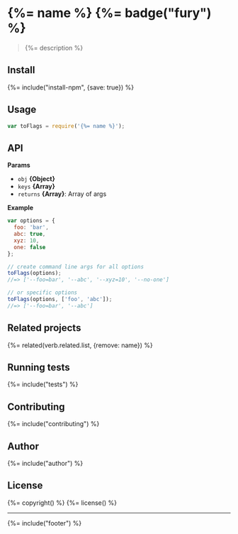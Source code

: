 # {%= name %} {%= badge("fury") %}

> {%= description %}

## Install
{%= include("install-npm", {save: true}) %}

## Usage

```js
var toFlags = require('{%= name %}');
```

## API

**Params**

* `obj` **{Object}**
* `keys` **{Array}**
* `returns` **{Array}**: Array of args

**Example**

```js
var options = {
  foo: 'bar',
  abc: true,
  xyz: 10,
  one: false
};

// create command line args for all options
toFlags(options);
//=> ['--foo=bar', '--abc', '--xyz=10', '--no-one']

// or specific options
toFlags(options, ['foo', 'abc']);
//=> ['--foo=bar', '--abc']
```

## Related projects
{%= related(verb.related.list, {remove: name}) %}  

## Running tests
{%= include("tests") %}

## Contributing
{%= include("contributing") %}

## Author
{%= include("author") %}

## License
{%= copyright() %}
{%= license() %}

***

{%= include("footer") %}
